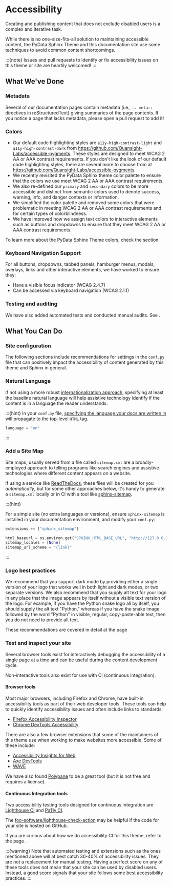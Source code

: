 # Accessibility

Creating and publishing content that does not exclude disabled users is a
complex and iterative task.

While there is no one-size-fits-all solution to maintaining accessible content,
the PyData Sphinx Theme and this documentation site use some techniques to avoid
common content shortcomings.

:::{note}
Issues and pull requests to identify or fix accessibility issues on this theme
or site are heartily welcomed!
:::

## What We've Done

### Metadata

Several of our documentation pages contain metadata (i.e., `.. meta::` directives
in reStructuredText) giving summaries of the page contents. If you notice a
page that lacks metadata, please open a pull request to add it!

### Colors

- Our default code highlighting styles are `a11y-high-contrast-light` and
  `a11y-high-contrast-dark` from https://github.com/Quansight-Labs/accessible-pygments.
  These styles are designed to meet WCAG 2 AA or AAA contrast requirements.
  If you don't like the look of our default code highlighting styles, there are several more
  to choose from at https://github.com/Quansight-Labs/accessible-pygments.
- We recently revisited the PyData Sphinx theme color palette to ensure that
  the colors we use meet WCAG 2 AA or AAA contrast requirements.
- We also re-defined our `primary` and `secondary` colors to be more accessible
  and distinct from semantic colors used to denote success, warning, info, and
  danger contexts or information.
- We simplified the color palette and removed some colors that were problematic
  in meeting WCAG 2 AA or AAA contrast requirements and for certain types of
  colorblindness.
- We have improved how we assign text colors to interactive elements such as
  buttons and dropdowns to ensure that they meet WCAG 2 AA or AAA contrast
  requirements.

To learn more about the PyData Sphinx Theme colors, check the [](../community/design-system.md)
section.

### Keyboard Navigation Support

For all buttons, dropdowns, tabbed panels, hamburger menus, modals, overlays,
links and other interactive elements, we have worked to ensure they:

- Have a visible focus indicator (WCAG 2.4.7)
- Can be accessed via keyboard navigation (WCAG 2.1.1)

### Testing and auditing

We have also added automated tests and conducted manual audits. See
[](../community/topics/accessibility.md).

## What You Can Do

### Site configuration

The following sections include recommendations for settings in the `conf.py` file that can positively impact the
accessibility of content generated by this theme and Sphinx in general.

### Natural Language

If not using a more robust [internationalization approach](https://www.sphinx-doc.org/en/master/usage/advanced/intl.html),
specifying at least the baseline natural language will help assistive technology
identify if the content is in a language the reader understands.

:::{hint}
In your `conf.py` file,
[specifying the language your docs are written in](https://www.sphinx-doc.org/en/master/usage/configuration.html#confval-language)
will propagate to the top-level `HTML` tag.

```python
language = "en"
```

:::

### Add a Site Map

Site maps, usually served from a file called `sitemap.xml` are a broadly-employed
approach to telling programs like search engines and assistive technologies where
different content appears on a website.

If using a service like [ReadTheDocs](https://about.readthedocs.com/), these files
will be created for you _automatically_, but for some other approaches below,
it's handy to generate a `sitemap.xml` locally or in CI with a tool like
[sphinx-sitemap](https://pypi.org/project/sphinx-sitemap/).

:::{hint}

For a simple site (no extra languages or versions), ensure `sphinx-sitemap`
is installed in your documentation environment, and modify your `conf.py`:

```python
extensions += ["sphinx_sitemap"]

html_baseurl = os.environ.get("SPHINX_HTML_BASE_URL", "http://127.0.0.1:8000/")
sitemap_locales = [None]
sitemap_url_scheme = "{link}"
```

:::

### Logo best practices

We recommend that you support dark mode by providing either a single version of
your logo that works well in both light and dark modes, or two separate
versions. We also recommend that you supply alt text for your logo in any place
that the image appears by itself without a visible text version of the logo.
For example, if you have the Python snake logo all by itself, you should supply
the alt text "Python," whereas if you have the snake image followed by
the word "Python" in visible, regular, copy-paste-able text, then you do not
need to provide alt text.

These recommendations are covered in detail at the page [](./branding.rst)

### Test and inspect your site

Several browser tools exist for interactively debugging the accessibility
of a single page at a time and can be useful during the content development
cycle.

Non-interactive tools also exist for use with CI (continuous integration).

#### Browser tools

Most major browsers, including Firefox and Chrome, have built-in accessibility
tools as part of their web developer tools. These tools can help to quickly
identify accessibility issues and often include links to standards:

- [Firefox Accessibility Inspector](https://firefox-source-docs.mozilla.org/devtools-user/accessibility_inspector/index.html)
- [Chrome DevTools Accessibility](https://developer.chrome.com/docs/devtools/accessibility/reference)

There are also a few browser extensions that some of the maintainers of this
theme use when working to make websites more accessible. Some of these include:

- [Accessibility Insights for Web](https://accessibilityinsights.io/docs/web/overview/)
- [Axe DevTools](https://www.deque.com/axe/browser-extensions/)
- [WAVE](https://wave.webaim.org/extension/)

We have also found [Polypane](https://polypane.app/) to be a great tool (but it
is not free and requires a license).

#### Continuous Integration tools

Two accessibility testing tools designed for continuous integration are
[Lighthouse CI](https://github.com/GoogleChrome/lighthouse-ci/blob/main/docs/getting-started.md)
and [Pa11y CI](https://github.com/pa11y/pa11y-ci).

The [foo-software/lighthouse-check-action](https://github.com/foo-software/lighthouse-check-action)
may be helpful if the code for your site is hosted on GitHub.

If you are curious about how we do accessibility CI for this theme, refer to the
page [](../community/topics/accessibility.md).

:::{warning}
Note that automated testing and extensions such as the ones mentioned above will
at best catch 30-40% of accessibility issues. They are not a replacement for
manual testing. Having a perfect score on any of these tools does not mean that
your site can be used by disabled users. Instead, a good score signals that your
site follows some best accessibility practices.
:::
